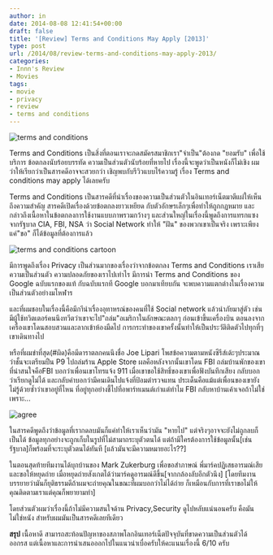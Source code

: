 ```yaml
---
author: in
date: 2014-08-08 12:41:54+00:00
draft: false
title: '[Review] Terms and Conditions May Apply [2013]'
type: post
url: /2014/08/review-terms-and-conditions-may-apply-2013/
categories:
- Innn's Review
- Movies
tags:
- movie
- privacy
- review
- terms and conditions
---
```


![terms and conditions](https://www.innnblog.com/wp-content/uploads/2014/07/terms-and-conditions.jpg)




Terms and Conditions เป็นสิ่งที่ตอนเราจะกดสมัครสมาชิกเรา"จำเป็น"ต้องกด "ยอมรับ" เพื่อใช้บริการ ข้อตกลงนับร้อยบรรทัด ความเป็นส่วนตัวนับร้อยที่หายไป เรื่องนี้จะพูดว่าเป็นหนังก็ไม่เชิง ผมว่าให้เรียกว่าเป็นสารคดีอาจจะสวยกว่า เชิญพบกับรีวิวแบบไร้ความรู้ เรื่อง Terms and conditions may apply ได้เลยครับ

<!-- more -->

Terms and Conditions เป็นสารคดีที่นำเรื่องของความเป็นส่วนตัวในอินเทอร์เน็ตมาตีแผ่ให้เห็นถึงความสำคัญ สารคดีเปิดเรื่องด้วยข้อตกลงยาวเหยียด กับตัวอักษรเล็กๆเพื่อทำให้ถูกกฏหมาย และกล่าวถึงเนื้อหาในข้อตกลงการใช้งานแบบภาพรวมกว้างๆ และส่วนใหญ่ในเรื่องนี้พูดถึงการแทรกแซงจากรัฐบาล CIA, FBI, NSA ว่า Social Network ทำให้ "ฝัน" ของพวกเขาเป็นจริง เพราะเพียงแค่"ขอ" ก็ได้ข้อมูลที่ต้องการแล้ว

![terms and conditions cartoon](https://www.innnblog.com/wp-content/uploads/2014/08/terms-and-conditions-cartoon-1.jpg)


มีการพูดถึงเรื่อง Privacy เป็นส่วนมากของเรื่องว่าจากข้อตกลง Terms and Conditions เราเสียความเป็นส่วนตัว ความปลอดภัยของเราไปเท่าไร มีการนำ Terms and Conditions ของ Google ฉบับแรกของแท้ กับฉบับแรกที Google บอกมาเทียบกัน จะพบความแตกต่างในเรื่องความเป็นส่วนตัวอย่างมโหฬาร

และที่ผมชอบในเรื่องนี้คือมีกาีนำเรื่องอุทาหรณ์ของคนที่ใช้ Social network แล้วนำภัยมาสู่ตัว เช่นมีผู้ใช้ทวิตเตอร์คนนึงทวีตว่าเขาจะไป"ถล่ม"อเมริกาในลักษณะตลกๆ ก่อนเข้าขึ้นเครื่องบิน ตอนลงจากเครื่องเขาโดนสอบสวนและลากเข้าห้องมืดไป การกระทำของเขาครั้งนั้นทำให้เป็นประวัติติดตัวไปทุกที่ๆเขาเดินทางไป

หรือที่ผมขำที่สุด(#ผิด)คือมีดาราตลกคนนึงชื่อ Joe Lipari โพสข้อความตามหนังซีรีส์เด้ะๆประมาณว่าชั้นจะเตรียมปืน P9 ไปถล่มร้าน Apple Store ผลคือหลังจากนั้นเขาโดน FBI ถล่มบ้านพักของเขา ที่น่าสนใจคือFBI บอกว่าเพื่อนเขาโทรแจ้ง 911 เมื่อเขาขอใช้สิทธิ์ของเขาเพื่อฟังบันทึกเสียง กลับบอกว่าเรียกดูไม่ได้ และกลับคำบอกว่ามีคนเดินไปแจ้งที่ป้อมตำรวจแทน ประเด็นคือแม้แต่เพื่อนของเขายังไม่รู้ด้วยซ้ำว่าเขาอยู่ที่ไหน ที่อยู่ทุกอย่างชี้ไปที่อพาร์ทเมนต์เก่าแต่ทำไม FBI กลับหาบ้านเค้าเจอถ้าไม่ใช่เพราะ...

![agree](https://www.innnblog.com/wp-content/uploads/2014/08/agree-1.jpg)


ในสารคดีพูดถึงว่าข้อมูลที่เรากดลบมันก็แค่ทำให้เราเห็นว่ามัน "หายไป" แต่จริงๆอาจจะยังไม่ถูกลบก็เป็นได้ ข้อมูลทุกอย่างจะถูกเก็บในรูปที่ไม่สามาถระบุตัวตนได้ แต่ถ้ามีใครต้องการใช้ข้อมูลนั้น[เช่นรัฐบาล]ก็พร้อมที่จะระบุตัวตนได้ทันที [แล้วมันจะมีความหมายอะไร??]

ในตอนสุดท้ายทีมงานได้บุกบ้านของ Mark Zukerburg เพื่อขอสำภาษณ์ พี่มาร์คปฏิเสธอารมณ์เสียและขอให้หยุดถ่าย เมื่อหยุดถ่ายสังเกตได้ว่ามาร์คดูอารมณ์ดีขึ้น[จากกล้องลับอีกตัวนึง] [โดยทีมงานบรรยายว่ามันก็ยุติธรรมดีถ้าผมจะถ่ายคุณในขณะที่ผมบอกว่าไม่ได้ถ่าย ก็เหมือนกับการที่เราขอไม่ให้คุณติดตามเราแต่คุณก็พยายามทำ]

โดยส่วนตัวผมว่าเรื่องนี้ถ้าไม่มีความสนใจด้าน Privacy,Security ดูไปหลับแน่นอนครับ คือมันไม่ใช่หนัง สำหรับผมมันเป็นสารคดีเลยทีเดียว

**สรุป** เนื้อหาดี สามารถสะท้อนปัญหาของสภาพโลกอินเทอร์เน็ตปัจจุบันที่ขาดความเป็นส่วนตัวได้ออกรส แต่เนื้อหาและการนำเสนอออกไปในแนวน่าเบื่อครับให้คะแนนเรื่องนี้ 6/10 ครับ
